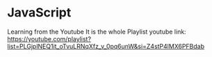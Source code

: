 ﻿# JavaScript

Learning from the Youtube 
It is the whole Playlist youtube  link:
https://youtube.com/playlist?list=PLGjplNEQ1it_oTvuLRNqXfz_v_0pq6unW&si=Z4stP4lMX6PFBdab

